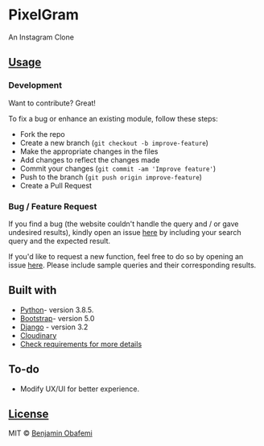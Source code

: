 # PixelGram
An Instagram Clone


## [Usage](https://galleriaapplication.herokuapp.com/)

### Development

Want to contribute? Great!

To fix a bug or enhance an existing module, follow these steps:

- Fork the repo
- Create a new branch (`git checkout -b improve-feature`)
- Make the appropriate changes in the files
- Add changes to reflect the changes made
- Commit your changes (`git commit -am 'Improve feature'`)
- Push to the branch (`git push origin improve-feature`)
- Create a Pull Request

### Bug / Feature Request

If you find a bug (the website couldn't handle the query and / or gave undesired results), kindly open an issue [here](https://github.com/benjaminbills/pixelgram/issues/new) by including your search query and the expected result.

If you'd like to request a new function, feel free to do so by opening an issue [here](https://github.com/benjaminbills/pixelgram/issues/new). Please include sample queries and their corresponding results.

## Built with

- [Python](https://www.python.org/)- version 3.8.5.
- [Bootstrap](https://getbootstrap.com/)- version 5.0
- [Django](https://www.djangoproject.com/) - version 3.2
- [Cloudinary](https://cloudinary.com/)
- [Check requirements for more details](https://github.com/benjaminbills/pixelgram/blob/master/requirements.txt)

## To-do

- Modify UX/UI for better experience.

## [License](https://github.com/benjaminbills/pixelgram/blob/master/License)

MIT © [Benjamin Obafemi ](https://github.com/benjaminbills)
